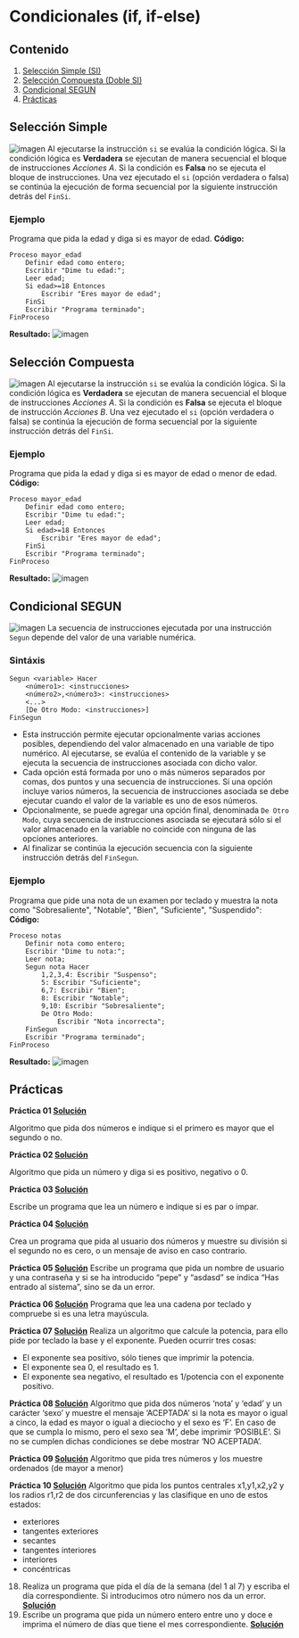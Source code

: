 # Condicionales (if, if-else)

## Contenido
1. [Selección Simple (SI)](#Selección-Simple)
2. [Selección Compuesta (Doble SI)](#Selección-Compuesta)
3. [Condicional SEGUN](#Condicional-SEGUN)
4. [Prácticas](#Prácticas)


## Selección Simple
![imagen](https://github.com/josedom24/curso_programacion/raw/master/curso/u17/img/si.png)
Al ejecutarse la instrucción `si` se evalúa la condición lógica. Si la condición lógica es **Verdadera** se ejecutan de manera secuencial el bloque de instrucciones _Acciones A_. Si la condición es **Falsa** no se ejecuta el bloque de instrucciones. Una vez ejecutado el `si` (opción verdadera o falsa) se continúa la ejecución de forma secuencial por la siguiente instrucción detrás del `FinSi`.
### Ejemplo
Programa que pida la edad y diga si es mayor de edad.
**Código:**
```papyrus
Proceso mayor_edad
	Definir edad como entero;
	Escribir "Dime tu edad:";
	Leer edad;
	Si edad>=18 Entonces
		Escribir "Eres mayor de edad";
	FinSi
	Escribir "Programa terminado";
FinProceso
```
**Resultado:**
![imagen]()

## Selección Compuesta
![imagen](https://github.com/josedom24/curso_programacion/raw/master/curso/u17/img/sidoble.png)
Al ejecutarse la instrucción `si` se evalúa la condición lógica. Si la condición lógica es **Verdadera** se ejecutan de manera secuencial el bloque de instrucciones _Acciones A_. Si la condición es **Falsa** se ejecuta el bloque de instrucción _Acciones B_. Una vez ejecutado el `si` (opción verdadera o falsa) se continúa la ejecución de forma secuencial por la siguiente instrucción detrás del `FinSi`.
### Ejemplo
Programa que pida la edad y diga si es mayor de edad o menor de edad.
**Código:**
```papyrus
Proceso mayor_edad
	Definir edad como entero;
	Escribir "Dime tu edad:";
	Leer edad;
	Si edad>=18 Entonces
		Escribir "Eres mayor de edad";
	FinSi
	Escribir "Programa terminado";
FinProceso
```
**Resultado:**
![imagen]()


## Condicional SEGUN
![imagen](https://github.com/josedom24/curso_programacion/raw/master/curso/u18/img/segun.png)
La secuencia de instrucciones ejecutada por una instrucción `Segun` depende del valor de una variable numérica.

### Sintáxis
```papyrus
Segun <variable> Hacer
    <número1>: <instrucciones>
    <número2>,<número3>: <instrucciones>
    <...>
    [De Otro Modo: <instrucciones>]
FinSegun
```
-   Esta instrucción permite ejecutar opcionalmente varias acciones posibles, dependiendo del valor almacenado en una variable de tipo numérico. Al ejecutarse, se evalúa el contenido de la variable y se ejecuta la secuencia de instrucciones asociada con dicho valor.
-   Cada opción está formada por uno o más números separados por comas, dos puntos y una secuencia de instrucciones. Si una opción incluye varios números, la secuencia de instrucciones asociada se debe ejecutar cuando el valor de la variable es uno de esos números.
-   Opcionalmente, se puede agregar una opción final, denominada  `De Otro Modo`, cuya secuencia de instrucciones asociada se ejecutará sólo si el valor almacenado en la variable no coincide con ninguna de las opciones anteriores.
-   Al finalizar se continúa la ejecución secuencia con la siguiente instrucción detrás del  `FinSegun`.

### Ejemplo
Programa que pide una nota de un examen por teclado y muestra la nota como "Sobresaliente", "Notable", "Bien", "Suficiente", "Suspendido":
**Código:**
```papyrus
Proceso notas
	Definir nota como entero;
	Escribir "Dime tu nota:";
	Leer nota;
	Segun nota Hacer
		1,2,3,4: Escribir "Suspenso";
		5: Escribir "Suficiente";
		6,7: Escribir "Bien";
		8: Escribir "Notable";
		9,10: Escribir "Sobresaliente";
		De Otro Modo:
			Escribir "Nota incorrecta";
	FinSegun
	Escribir "Programa terminado";
FinProceso
```

**Resultado:**
![imagen]()


## Prácticas
**Práctica 01 [Solución](https://github.com/Ahmed2609/Pseudocodigo-PseInt/blob/main/02-Condicionales/Practicas/Practica01.psc)**

Algoritmo que pida dos números e indique si el primero es mayor que el segundo o no. 

**Práctica 02 [Solución](https://github.com/Ahmed2609/Pseudocodigo-PseInt/blob/main/02-Condicionales/Practicas/Practica02.psc)**

Algoritmo que pida un número y diga si es positivo, negativo o 0.

**Práctica 03 [Solución](https://github.com/Ahmed2609/Pseudocodigo-PseInt/blob/main/02-Condicionales/Practicas/Practica03.psc)**

Escribe un programa que lea un número e indique si es par o impar.

**Práctica 04 [Solución](https://github.com/Ahmed2609/Pseudocodigo-PseInt/blob/main/02-Condicionales/Practicas/Practica04.psc)**

Crea un programa que pida al usuario dos números y muestre su división si el segundo no es cero, o un mensaje de aviso en caso contrario.

**Práctica 05 [Solución](https://github.com/Ahmed2609/Pseudocodigo-PseInt/blob/main/02-Condicionales/Practicas/Practica05.psc)**
Escribe un programa que pida un nombre de usuario y una contraseña y si se ha introducido “pepe” y “asdasd” se indica “Has entrado al sistema”, sino se da un error. 

**Práctica 06 [Solución](https://github.com/Ahmed2609/Pseudocodigo-PseInt/blob/main/02-Condicionales/Practicas/Practica06.psc)**
Programa que lea una cadena por teclado y compruebe si es una letra mayúscula.

**Práctica 07 [Solución](https://github.com/Ahmed2609/Pseudocodigo-PseInt/blob/main/02-Condicionales/Practicas/Practica07.psc)**
Realiza un algoritmo que calcule la potencia, para ello pide por teclado la base y el exponente. Pueden ocurrir tres cosas:
-   El exponente sea positivo, sólo tienes que imprimir la potencia.
-   El exponente sea 0, el resultado es 1.
-   El exponente sea negativo, el resultado es 1/potencia con el exponente positivo. 

**Práctica 08 [Solución](https://github.com/Ahmed2609/Pseudocodigo-PseInt/blob/main/02-Condicionales/Practicas/Practica08.psc)**
Algoritmo que pida dos números ‘nota’ y ‘edad’ y un carácter ‘sexo’ y muestre el mensaje ‘ACEPTADA’ si la nota es mayor o igual a cinco, la edad es mayor o igual a dieciocho y el sexo es ‘F’. En caso de que se cumpla lo mismo, pero el sexo sea ‘M’, debe imprimir ‘POSIBLE’. Si no se cumplen dichas condiciones se debe mostrar ‘NO ACEPTADA’.

**Práctica 09 [Solución](https://github.com/Ahmed2609/Pseudocodigo-PseInt/blob/main/02-Condicionales/Practicas/Practica09.psc)**
Algoritmo que pida tres números y los muestre ordenados (de mayor a menor)

**Práctica 10 [Solución](https://github.com/Ahmed2609/Pseudocodigo-PseInt/blob/main/02-Condicionales/Practicas/Practica10.psc)**
Algoritmo que pida los puntos centrales x1,y1,x2,y2 y los radios r1,r2 de dos circunferencias y las clasifique en uno de estos estados:
-   exteriores
-   tangentes exteriores
-   secantes
-   tangentes interiores
-   interiores
-   concéntricas


18. Realiza un programa que pida el día de la semana (del 1 al 7) y escriba el día correspondiente. Si introducimos otro número nos da un error.
**[Solución](https://github.com/Ahmed2609/Pseudocodigo-PseInt/blob/main/02-Condicionales/Practicas/Practica18.psc)**
20. Escribe un programa que pida un número entero entre uno y doce e imprima el número de días que tiene el mes correspondiente.
    **[Solución](https://github.com/Ahmed2609/Pseudocodigo-PseInt/blob/main/02-Condicionales/Practicas/Practica19.psc)**

